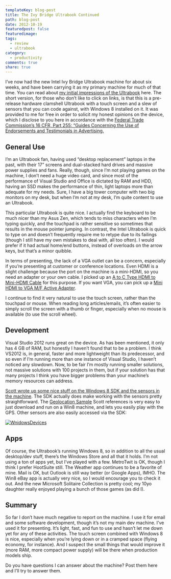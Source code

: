```yaml
---
templateKey: blog-post
title: The Ivy Bridge Ultrabook Continued
path: blog-post
date: 2012-10-19
featuredpost: false
featuredimage: 
tags:
  - review
  - ultrabook
category:
  - productivity
comments: true
share: true
---
```


I’ve now had the new Intel Ivy Bridge Ultrabook machine for about six weeks, and have been carrying it as my primary machine for much of that time. You can read about [my initial impressions of the Ultrabook](http://ardalis.com/unboxing-and-first-impressions-of-new-intel-ultrabook) here. The short version, for those who don’t like to click on links, is that this is a pre-release hardware clamshell Ultrabook with a touch screen and a slew of sensors that you can code against, with Windows 8 installed on it. It was provided to me for free in order to solicit my honest opinions on the device, which I disclose to you here in accordance with the [Federal Trade Commission’s 16 CFR, Part 255: “Guides Concerning the Use of Endorsements and Testimonials in Advertising.](http://www.access.gpo.gov/nara/cfr/waisidx_03/16cfr255_03.html)

## General Use

I’m an Ultrabook fan, having used “desktop replacement” laptops in the past, with their 17” screens and dual-stacked hard drives and massive power supplies and fans. Really, though, since I’m not playing games on the machine, I don’t need a huge video card, and since most of the performance of Visual Studio and Office is dictated by RAM and HDD, having an SSD makes the performance of thin, light laptops more than adequate for my needs. Sure, I have a big tower computer with two big monitors on my desk, but when I’m not at my desk, I’m quite content to use an Ultrabook.

This particular Ultrabook is quite nice. I actually find the keyboard to be much nicer than my Asus Zen, which tends to miss characters when I’m typing quickly, and the touchpad is rather sensitive so sometimes that results in the mouse pointer jumping. In contrast, the Intel Ultrabook is quick to type on and doesn’t frequently require me to retype due to its failings (though I still have my own mistakes to deal with, all too often). I would prefer if it had actual home/end buttons, instead of overloads on the arrow keys, but that’s a minor quibble.

In terms of presenting, the lack of a VGA outlet can be a concern, especially if you’re presenting at customer or conference locations. Even HDMI is a slight challenge because the port on the machine is a mini-HDMI, so you need an adapter or your own cable. I picked up an [A to C Type HDMI to Mini-HDMI Cable](http://amzn.to/OOD57e) for this purpose. If you want VGA, you can pick up a [Mini HDMI to VGA M/F Active Adapter](http://amzn.to/OODiHO).

I continue to find it very natural to use the touch screen, rather than the touchpad or mouse. When reading long articles/emails, it’s often easier to simply scroll the screen with a thumb or finger, especially when no mouse is available (to use the scroll wheel).

## Development

Visual Studio 2012 runs great on the device. As has been mentioned, it only has 4 GB of RAM, but honestly I haven’t found that to be a problem. I think VS2012 is, in general, faster and more lightweight than its predecessor, and so even if I’m running more than one instance of Visual Studio, I haven’t noticed any slowdown. Now, to be fair I’m mostly running smaller solutions, not massive solutions with 100 projects in them, but if your solution has that many projects I think you have bigger problems than your machine’s memory resources can address.

[Scott wrote up some nice stuff on the Windows 8 SDK and the sensors in the machine](http://www.hanselman.com/blog/IntelUltrabookHardwarePrototypeWindows8AndTheSensorPlatform.aspx). The SDK actually does make working with the sensors pretty straightforward. The [Geolocation Sample](http://code.msdn.microsoft.com/windowsapps/Geolocation-2483de66) Scott references is very easy to just download and run on a Win8 machine, and lets you easily play with the GPS. Other sensors are also easily accessed via the SDK:

[![WnidowsDevices](/img/WnidowsDevices_thumb.png "WnidowsDevices")](/wp-content/uploads/Media/Default/Windows-Live-Writer/f5a5ab1240e6_A20F/WnidowsDevices.png)

## Apps

Of course, the Ultrabook’s running Windows 8, so in addition to all the usual desktop/dev stuff, there’s the Windows Store and all that it holds. I’m not using a ton of apps yet, but I’ve played with a few. MetroTwit is OK, though I think I prefer HootSuite still. The Weather app continues to be a favorite of mine. Mail is OK, but Outlook is still way better (or Google Apps), IMHO. The Win8 eBay app is actually very nice, so I would encourage you to check it out. And the new Microsoft Solitaire Collection is pretty cool; my 10yo daughter really enjoyed playing a bunch of those games (as did I).

## Summary

So far I don’t have much negative to report on the machine. I use it for email and some software development, though it’s not my main dev machine. I’ve used it for presenting. It’s light, fast, and fun to use and hasn’t let me down yet for any of these activities. The touch screen combined with Windows 8 is nice, especially when you’re lying down or in a cramped space (flying economy, for instance). And I suspect the small things that would improve it (more RAM, more compact power supply) will be there when production models ship.

Do you have questions I can answer about the machine? Post them here and I'll try to answer them.
